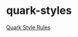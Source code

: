 # quark-styles

[Quark Style Rules](https://htmlpreview.github.io/?https://github.com/ampersand-tech/quark-styles/blob/master/docs/index.html)
